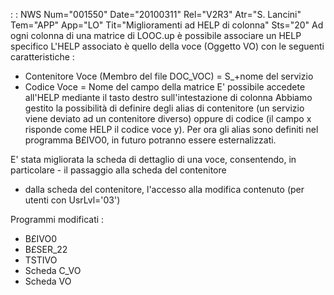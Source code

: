  :  : NWS Num="001550" Date="20100311" Rel="V2R3" Atr="S. Lancini" Tem="APP" App="LO" Tit="Miglioramenti ad HELP di colonna" Sts="20"
Ad ogni colonna di una matrice di LOOC.up è possibile associare un HELP specifico L'HELP associato è quello della voce (Oggetto VO) con le seguenti caratteristiche : 
- Contenitore Voce (Membro del file DOC_VOC) = S_+nome del servizio
- Codice Voce = Nome del campo della matrice
E' possibile accedete all'HELP mediante il tasto destro sull'intestazione di colonna 
Abbiamo gestito la possibilità di definire degli alias di contenitore (un servizio viene deviato ad un contenitore diverso) oppure di codice (il campo x risponde come HELP il codice voce y).
Per ora gli alias sono definiti nel programma B£IVO0, in futuro potranno essere esternalizzati.

E' stata migliorata la scheda di dettaglio di una voce, consentendo, in particolare - il passaggio alla scheda del contenitore
- dalla scheda del contenitore, l'accesso alla modifica contenuto (per utenti con UsrLvl='03')

Programmi modificati : 
- B£IVO0
- B£SER_22
- TSTIVO
- Scheda C_VO
- Scheda VO

